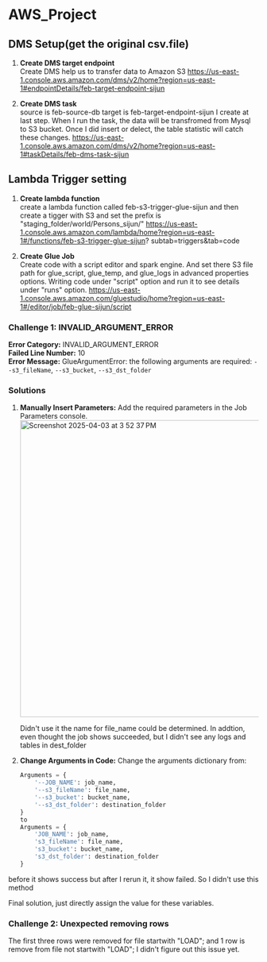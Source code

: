 # AWS_Project

## DMS Setup(get the original csv.file)  
1. **Create DMS target endpoint**  
   Create DMS help us to transfer data to Amazon S3
   https://us-east-1.console.aws.amazon.com/dms/v2/home?region=us-east-1#endpointDetails/feb-target-endpoint-sijun

3. **Create DMS task**    
   source is feb-source-db target is feb-target-endpoint-sijun I create at last step.
   When I run the task, the data will be transfromed from Mysql to S3 bucket.
   Once I did insert or delect, the table statistic will catch these changes.
   https://us-east-1.console.aws.amazon.com/dms/v2/home?region=us-east-1#taskDetails/feb-dms-task-sijun

## Lambda Trigger setting  
1. **Create lambda function**  
   create a lambda function called feb-s3-trigger-glue-sijun and then create a tigger with S3 and set the prefix is "staging_folder/world/Persons_sijun/"
   https://us-east-1.console.aws.amazon.com/lambda/home?region=us-east-1#/functions/feb-s3-trigger-glue-sijun? subtab=triggers&tab=code

3. **Create Glue Job**  
   Create code with a script editor and spark engine. And set there S3 file path for glue_script, glue_temp, and
   glue_logs in advanced properties options.
   Writing code under "script" option and run it to see details under "runs" option.
   https://us-east-1.console.aws.amazon.com/gluestudio/home?region=us-east-1#/editor/job/feb-glue-sijun/script

### Challenge 1: INVALID_ARGUMENT_ERROR
**Error Category:** INVALID_ARGUMENT_ERROR  
**Failed Line Number:** 10  
**Error Message:** GlueArgumentError: the following arguments are required: `--s3_fileName`, `--s3_bucket`, `--s3_dst_folder`

### Solutions
1. **Manually Insert Parameters:**
   Add the required parameters in the Job Parameters console.
   <img width="598" alt="Screenshot 2025-04-03 at 3 52 37 PM" src="https://github.com/user-attachments/assets/de5a7dd3-394b-4fae-876c-6040efb8d842" />

   Didn't use it the name for file_name could be determined. In addtion, even thought the job shows succeeded, but I
   didn't see any logs and tables in dest_folder 
   
3. **Change Arguments in Code:**
   Change the arguments dictionary from:
   ```python
   Arguments = {
       '--JOB_NAME': job_name,
       '--s3_fileName': file_name,
       '--s3_bucket': bucket_name,
       '--s3_dst_folder': destination_folder
   }
   to
   Arguments = {
       'JOB_NAME': job_name,
       's3_fileName': file_name,
       's3_bucket': bucket_name,
       's3_dst_folder': destination_folder
   }

before it shows success but after I rerun it, it show failed. So I didn't use this method

Final solution, just directly assign the value for these variables.

### Challenge 2: Unexpected removing rows
   The first three rows were removed for file startwith "LOAD"; and 1 row is remove from file not startwith "LOAD";
   I didn't figure out this issue yet.
